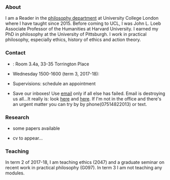 
### About

I am a Reader in the [philosophy department](https://www.ucl.ac.uk/philosophy/) at University College London where I have taught since 2015. Before coming to UCL, I was John L. Loeb Associate Professor of the Humanities at Harvard University. I earned my PhD in philosophy at the University of Pittsburgh. I work in practical philosophy, especially ethics, history of ethics and action theory.


### Contact 

  - [<i class="far fa-compass"></i>](http://www.ucl.ac.uk/maps/33-35-torrington-place)
: Room 3.4a, 33-35 Torrington Place 
  - <i class="fas fa-clock"></i> Wednesday 1500-1600 (term 3, 2017-18): 

  - Supervisions: schedule an appointment [<i class="fas fa-calendar"></i>](http://www.supersaas.com/schedule/DouglasLavin/SupervisionUCL)

    <!-- + * Additional office hours (for 2047 & G097) Monday, 1500-1700
        [(calendar)](http://www.supersaas.co.uk/schedule/DouglasLavin/OfficeHoursUCL) --> 
  
  - Save our inboxes! Use [email](mailto:d.lavin@ucl.ac.uk) only if all else has failed. Email is destroying us all...It really is: look [here](http://www.emailcharter.org/) and [here](http://two.sentenc.es/). If I'm not in the office and there's an urgent matter you can try by by phone(07514822013) or text.


### Research

  + some papers available [<i class="far fa-file-pdf"></i>](https://ucl.academia.edu/DouglasLavin)

  + cv to appear...


<!-- would be good to have bib references and links to published papers here or maybe i could just have an abbreviated html cv -->


### Teaching

In term 2 of 2017-18, I am teaching ethics (2047) and a graduate seminar on recent work in practical philosophy (G097). In term 3 I am not teaching any modules.

<!-- In term 1 of 2017-18 I teach moral psychology (3097) and a seminar in action theory (G019). In term 2 I teach ethics (2047) and a seminar on practical reason (G097). -->

<!--  Leipzig/UCL Workshop 2018 [](https://www.fagi.uni-leipzig.de/conferences/ucl-leipzig/) -->


<!-- [Link](url) and ![Image](src) -->



